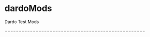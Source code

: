 dardoMods
==================================================

Dardo Test Mods

==================================================


